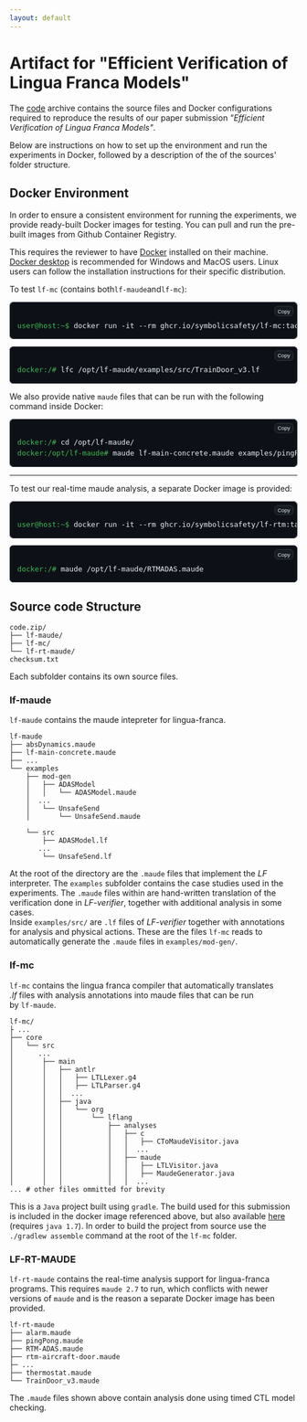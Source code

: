 ```yaml
---
layout: default
---
```


# Artifact for "Efficient Verification of Lingua Franca Models"

The [code](code.zip) archive contains the source files and Docker configurations
required to reproduce the results of our paper submission
_"Efficient Verification of Lingua Franca Models"_.

Below are instructions on how to set up the environment and run the experiments
in Docker, followed by a description of the of the sources' folder structure.

## Docker Environment

In order to ensure a consistent environment for running the experiments, we
provide ready-built Docker images for testing. You can pull and run the
pre-built images from Github Container Registry.

This requires the reviewer to have [Docker](https://www.docker.com/get-started/)
installed on their machine. [Docker desktop](https://docs.docker.com/desktop/) is
recommended for Windows and MacOS users. Linux users can follow the
installation instructions for their specific distribution.

To test `lf-mc` (contains both`lf-maude`and`lf-mc`):

<!-- First command block -->
<pre style="
  background-color: var(--color-canvas-default, #0d1117);
  color: var(--color-fg-default, #e6edf3);
  padding: 1em;
  border-radius: 6px;
  overflow-x: auto;
  font-family: SFMono-Regular, Consolas, monospace;
  font-size: 0.9em;
  line-height: 1.5;
  border: 1px solid var(--color-border-default, #30363d);
  position: relative;
  margin-bottom: 1em;
">
  <button style="
    position: absolute;
    top: 6px;
    right: 6px;
    background: var(--color-neutral-muted, #161b22);
    color: var(--color-fg-default, #e6edf3);
    border: 1px solid var(--color-border-default, #30363d);
    border-radius: 6px;
    font-size: 0.75em;
    padding: 0.25em 0.5em;
    cursor: pointer;
  " onclick="navigator.clipboard.writeText('docker run -it --rm ghcr.io/symbolicsafety/lf-mc:tacas26 bash -l'); this.textContent='Copied!'; setTimeout(()=>this.textContent='Copy',2000);">Copy</button>
<span style="color: var(--color-success-fg, #3fb950);">user@host:~$</span> docker run -it --rm ghcr.io/symbolicsafety/lf-mc:tacas26 bash -l
</pre>

<!-- Second command block -->
<pre style="
  background-color: var(--color-canvas-default, #0d1117);
  color: var(--color-fg-default, #e6edf3);
  padding: 1em;
  border-radius: 6px;
  overflow-x: auto;
  font-family: SFMono-Regular, Consolas, monospace;
  font-size: 0.9em;
  line-height: 1.5;
  border: 1px solid var(--color-border-default, #30363d);
  position: relative;
">
  <button style="
    position: absolute;
    top: 6px;
    right: 6px;
    background: var(--color-neutral-muted, #161b22);
    color: var(--color-fg-default, #e6edf3);
    border: 1px solid var(--color-border-default, #30363d);
    border-radius: 6px;
    font-size: 0.75em;
    padding: 0.25em 0.5em;
    cursor: pointer;
  " onclick="navigator.clipboard.writeText('lfc /opt/lf-maude/examples/src/TrainDoor_v3.lf'); this.textContent='Copied!'; setTimeout(()=>this.textContent='Copy',2000);">Copy</button>
<span style="color: var(--color-success-fg, #3fb950);">docker:/#</span> lfc /opt/lf-maude/examples/src/TrainDoor_v3.lf
</pre>

<!-- ```console -->
<!-- user@host:~$ docker run -it --rm ghcr.io/symbolicsafety/lf-mc:tacas26 bash -l -->
<!-- docker:/# lfc /opt/lf-maude/examples/src/TrainDoor_v3.lf -->
<!-- ``` -->

We also provide native `maude` files that can be run with the following command
inside Docker:

<pre style="
  background-color: var(--color-canvas-default, #0d1117);
  color: var(--color-fg-default, #e6edf3);
  padding: 1em;
  border-radius: 6px;
  overflow-x: auto;
  font-family: SFMono-Regular, Consolas, monospace;
  font-size: 0.9em;
  line-height: 1.5;
  border: 1px solid var(--color-border-default, #30363d);
  position: relative;
  margin-bottom: 1em;
">
  <button style="
    position: absolute;
    top: 6px;
    right: 6px;
    background: var(--color-neutral-muted, #161b22);
    color: var(--color-fg-default, #e6edf3);
    border: 1px solid var(--color-border-default, #30363d);
    border-radius: 6px;
    font-size: 0.75em;
    padding: 0.25em 0.5em;
    cursor: pointer;
  " onclick="navigator.clipboard.writeText(`cd /opt/lf-maude/
maude lf-main-concrete.maude examples/pingPong.maude`); this.textContent='Copied!'; setTimeout(()=>this.textContent='Copy',2000);">Copy</button>
<span style="color: var(--color-success-fg, #3fb950);">docker:/#</span> cd /opt/lf-maude/
<span style="color: var(--color-success-fg, #3fb950);">docker:/opt/lf-maude#</span> maude lf-main-concrete.maude examples/pingPong.maude
</pre>

<!-- ```console -->
<!-- docker:/# cd /opt/lf-maude/ -->
<!-- docker:/opt/lf-maude# maude lf-main-concrete.maude examples/pingPong.maude -->
<!-- ``` -->

---

To test our real-time maude analysis, a separate Docker image is provided:

<pre style="
  background-color: var(--color-canvas-default, #0d1117);
  color: var(--color-fg-default, #e6edf3);
  padding: 1em;
  border-radius: 6px;
  overflow-x: auto;
  font-family: SFMono-Regular, Consolas, monospace;
  font-size: 0.9em;
  line-height: 1.5;
  border: 1px solid var(--color-border-default, #30363d);
  position: relative;
  margin-bottom: 1em;
">
  <button style="
    position: absolute;
    top: 6px;
    right: 6px;
    background: var(--color-neutral-muted, #161b22);
    color: var(--color-fg-default, #e6edf3);
    border: 1px solid var(--color-border-default, #30363d);
    border-radius: 6px;
    font-size: 0.75em;
    padding: 0.25em 0.5em;
    cursor: pointer;
  " onclick="navigator.clipboard.writeText('docker run -it --rm ghcr.io/symbolicsafety/lf-rtm:tacas26 bash -l'); this.textContent='Copied!'; setTimeout(()=>this.textContent='Copy',2000);">Copy</button>
<span style="color: var(--color-success-fg, #3fb950);">user@host:~$</span> docker run -it --rm ghcr.io/symbolicsafety/lf-rtm:tacas26 bash -l
</pre>

<pre style="
  background-color: var(--color-canvas-default, #0d1117);
  color: var(--color-fg-default, #e6edf3);
  padding: 1em;
  border-radius: 6px;
  overflow-x: auto;
  font-family: SFMono-Regular, Consolas, monospace;
  font-size: 0.9em;
  line-height: 1.5;
  border: 1px solid var(--color-border-default, #30363d);
  position: relative;
">
  <button style="
    position: absolute;
    top: 6px;
    right: 6px;
    background: var(--color-neutral-muted, #161b22);
    color: var(--color-fg-default, #e6edf3);
    border: 1px solid var(--color-border-default, #30363d);
    border-radius: 6px;
    font-size: 0.75em;
    padding: 0.25em 0.5em;
    cursor: pointer;
  " onclick="navigator.clipboard.writeText('maude /opt/lf-maude/RTMADAS.maude'); this.textContent='Copied!'; setTimeout(()=>this.textContent='Copy',2000);">Copy</button>
<span style="color: var(--color-success-fg, #3fb950);">docker:/#</span> maude /opt/lf-maude/RTMADAS.maude
</pre>

<!-- ```console -->
<!-- user@host:~$ docker run -it --rm ghcr.io/symbolicsafety/lf-rtm:tacas26 bash -l -->
<!-- docker:/# maude /opt/lf-maude/RTMADAS.maude -->
<!-- ``` -->

## Source code Structure

```
code.zip/
├── lf-maude/
├── lf-mc/
└── lf-rt-maude/
checksum.txt
```

Each subfolder contains its own source files.

### lf-maude

`lf-maude` contains the maude intepreter for lingua-franca.

```
lf-maude
├── absDynamics.maude
├── lf-main-concrete.maude
├── ...
└── examples
    ├── mod-gen
    │   ├── ADASModel
    │   │   └── ADASModel.maude
    │  ...
    │   └── UnsafeSend
    │       └── UnsafeSend.maude

    └── src
        ├── ADASModel.lf
       ...
        └── UnsafeSend.lf
```

At the root of the directory are the `.maude` files that implement the _LF_ interpreter.
The `examples` subfolder contains the case studies used in the experiments. The
`.maude` files within are hand-written translation of the verification done in
_LF-verifier_, together with additional analysis in some cases.  
Inside `examples/src/` are `.lf` files of _LF-verifier_ together with annotations for
analysis and physical actions. These are the files `lf-mc` reads to automatically
generate the `.maude` files in `examples/mod-gen/`.

### lf-mc

`lf-mc` contains the lingua franca compiler that automatically translates  
_.lf_ files with analysis annotations into maude files that can be run  
by `lf-maude`.

```
lf-mc/
├ ...
├── core
│   └── src
│      ...
│       ├── main
│       │   ├── antlr
│       │   │   ├── LTLLexer.g4
│       │   │   ├── LTLParser.g4
│       │   │  ...
│       │   ├── java
│       │   │   └── org
│       │   │       └── lflang
│       │   │           ├── analyses
│       │   │           │   ├── c
│       │   │           │   │   ├── CToMaudeVisitor.java
│       │   │           │   │  ...
│       │   │           │   ├── maude
│       │   │           │   │   ├── LTLVisitor.java
│       │   │           │   │   ├── MaudeGenerator.java
│       │   │           │   │  ...
... # other files ommitted for brevity
```

This is a `Java` project built using `gradle`. The build used for this submission
is included in the docker image referenced above, but also available
[here](lf-mc-1.1-package.tar.gz) (requires `java 1.7`). In order to build the
project from source use the `./gradlew assemble` command at the root of the `lf-mc` folder.

### LF-RT-MAUDE

`lf-rt-maude` contains the real-time analysis support for lingua-franca programs.
This requires `maude 2.7` to run, which conflicts with newer versions of `maude`
and is the reason a separate Docker image has been provided.

```
lf-rt-maude
├── alarm.maude
├── pingPong.maude
├── RTM-ADAS.maude
├── rtm-aircraft-door.maude
├─ ...
├── thermostat.maude
└── TrainDoor_v3.maude
```

The `.maude` files shown above contain analysis done using timed CTL model checking.
